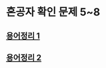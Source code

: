 # 혼공자 확인 문제 5~8

## [용어정리 1](https://github.com/jinseonyeong087-ship-it/java-study/blob/main/Terminology.md)
## [용어정리 2]()  